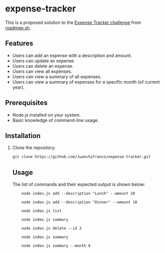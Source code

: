 ﻿# expense-tracker

This is a proposed solution to the [Expense Tracker challenge](https://roadmap.sh/projects/expense-tracker) from [roadmap.sh](https://roadmap.sh/).

## Features

- Users can add an expense with a description and amount.
- Users can update an expense.
- Users can delete an expense.
- Users can view all expenses.
- Users can view a summary of all expenses.
- Users can view a summary of expenses for a specific month (of current year).

## Prerequisites

- Node.js installed on your system.
- Basic knowledge of command-line usage.

## Installation

1. Clone the repository:
    ```bash
    git clone https://github.com/JuanchiFranco/expense-tracker.git
    ```

    ## Usage

    The list of commands and their expected output is shown below:
    
    ```
        node index.js add --description "Lunch" --amount 20
    ```
    ```
        node index.js add --description "Dinner" --amount 10
    ```
    ```
        node index.js list
    ```
    ```
        node index.js summary
    ```
    ```
        node index.js delete --id 2
    ```
    ```
        node index.js summary
    ```
    ```
        node index.js summary --month 8
    ```
    

